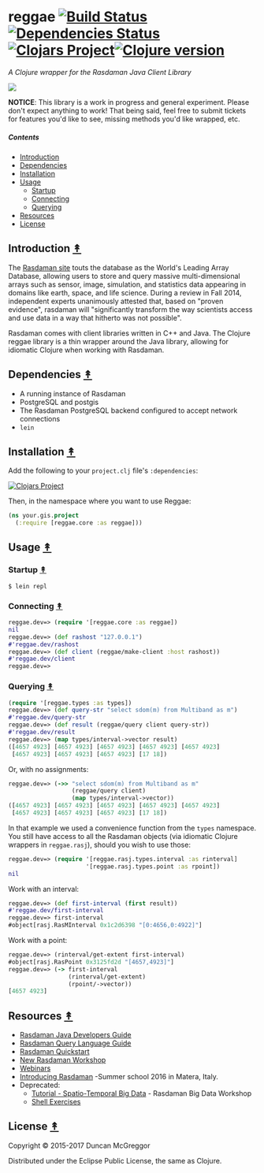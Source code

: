 # reggae [![Build Status][travis-badge]][travis][![Dependencies Status][deps-badge]][deps][![Clojars Project][clojars-badge]][clojars][![Clojure version][clojure-v]](project.clj)

*A Clojure wrapper for the Rasdaman Java Client Library*

[![][logo]][logo-large]


**NOTICE**: This library is a work in progress and general experiment. Please don't expect anything to work! That being said, feel free to submit tickets for features you'd like to see, missing methods you'd like wrapped, etc.


##### Contents

* [Introduction](#introduction-)
* [Dependencies](#dependencies-)
* [Installation](#installation-)
* [Usage](#usage-)
  * [Startup](#startup-)
  * [Connecting](#connecting-)
  * [Querying](#querying-)
* [Resources](#resources-)
* [License](#license-)


## Introduction [&#x219F;](#contents)

The [Rasdaman site](http://www.rasdaman.org/) touts the database as the World's Leading Array Database, allowing users to store and query massive multi-dimensional ​arrays such as sensor, image, simulation, and statistics data appearing in domains like earth, space, and life science. During a review in Fall 2014, independent experts unanimously attested that, based on "proven evidence", rasdaman will "significantly transform the way scientists access and use data in a way that hitherto was not possible".

Rasdaman comes with client libraries written in C++ and Java. The Clojure reggae library is a thin wrapper around the Java library, allowing for idiomatic Clojure when working with Rasdaman.


## Dependencies [&#x219F;](#contents)

 * A running instance of Rasdaman
 * PostgreSQL and postgis
 * The Rasdaman PostgreSQL backend configured to accept network connections
 * ``lein``


## Installation [&#x219F;](#contents)

Add the following to your ``project.clj`` file's ``:dependencies``:

[![Clojars Project][clojars-badge]][clojars]

Then, in the namespace where you want to use Reggae:

```clj
(ns your.gis.project
  (:require [reggae.core :as reggae]))
```


## Usage [&#x219F;](#contents)

### Startup [&#x219F;](#contents)

```
$ lein repl
```


### Connecting [&#x219F;](#contents)

```clj
reggae.dev=> (require '[reggae.core :as reggae])
nil
reggae.dev=> (def rashost "127.0.0.1")
#'reggae.dev/rashost
reggae.dev=> (def client (reggae/make-client :host rashost))
#'reggae.dev/client
reggae.dev=>
```


### Querying [&#x219F;](#contents)

```clj
(require '[reggae.types :as types])
reggae.dev=> (def query-str "select sdom(m) from Multiband as m")
#'reggae.dev/query-str
reggae.dev=> (def result (reggae/query client query-str))
#'reggae.dev/result
reggae.dev=> (map types/interval->vector result)
([4657 4923] [4657 4923] [4657 4923] [4657 4923] [4657 4923]
 [4657 4923] [4657 4923] [4657 4923] [17 18])
```

Or, with no assignments:

```clj
reggae.dev=> (->> "select sdom(m) from Multiband as m"
                  (reggae/query client)
                  (map types/interval->vector))
([4657 4923] [4657 4923] [4657 4923] [4657 4923] [4657 4923]
 [4657 4923] [4657 4923] [4657 4923] [17 18])
```

In that example we used a convenience function from the ``types`` namespace.
You still have access to all the Rasdaman objects (via idiomatic Clojure
wrappers in ``reggae.rasj``), should you wish to use those:

```clj
reggae.dev=> (require '[reggae.rasj.types.interval :as rinterval]
                      '[reggae.rasj.types.point :as rpoint])
nil
```

Work with an interval:

```clj
reggae.dev=> (def first-interval (first result))
#'reggae.dev/first-interval
reggae.dev=> first-interval
#object[rasj.RasMInterval 0x1c2d6398 "[0:4656,0:4922]"]
```

Work with a point:

```clj
reggae.dev=> (rinterval/get-extent first-interval)
#object[rasj.RasPoint 0x3125fd2d "[4657,4923]"]
reggae.dev=> (-> first-interval
                 (rinterval/get-extent)
                 (rpoint/->vector))
[4657 4923]
```


## Resources [&#x219F;](#contents)

* [Rasdaman Java Developers Guide](http://www.rasdaman.org/browser/manuals_and_examples/manuals/doc-guides/dev-guide-java.pdf)
* [Rasdaman Query Language Guide](http://www.rasdaman.org/browser/manuals_and_examples/manuals/doc-guides/ql-guide.pdf)
* [Rasdaman Quickstart](https://live.osgeo.org/en/quickstart/rasdaman_quickstart.html)
* [New Rasdaman Workshop](http://rasdaman.flanche.net/)
* [Webinars](http://earthserver.eu/webinars)
* [Introducing Rasdaman](http://spatial-ecology.net/dokuwiki/doku.php?id=wiki:rasdaman:rasdahome) -Summer school 2016 in Matera, Italy.
* Deprecated:
  * [Tutorial - Spatio-Temporal Big Data](http://www.rasdaman.org/attachment/wiki/Workshops/BigDataRasdamanApproach/BigDataRasdamanWorkshop.pdf) - Rasdaman Big Data Workshop
  * [Shell Exercises](http://www.rasdaman.org/attachment/wiki/Workshops/BigDataRasdamanApproach/LOG)


## License [&#x219F;](#contents)

Copyright © 2015-2017 Duncan McGreggor

Distributed under the Eclipse Public License, the same as Clojure.


<!-- Named page links below: /-->

[travis]: https://travis-ci.org/clojusc/reggae
[travis-badge]: https://travis-ci.org/clojusc/reggae.png?branch=master
[deps]: http://jarkeeper.com/clojusc/reggae
[deps-badge]: http://jarkeeper.com/clojusc/reggae/status.svg
[logo]: resources/images/clj-reggea-logo-3.png
[logo-large]: resources/images/clj-reggea-logo-3-large.png
[tag-badge]: https://img.shields.io/github/tag/clojusc/reggae.svg?maxAge=2592000
[tag]: https://github.com/clojusc/reggae/tags
[clojure-v]: https://img.shields.io/badge/clojure-1.8.0-blue.svg
[clojars]: https://clojars.org/clojusc/reggae
[clojars-badge]: https://img.shields.io/clojars/v/clojusc/reggae.svg
